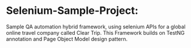 # Selenium-Sample-Project:
Sample QA automation hybrid framework, using selenium APIs for a global online travel company called Clear Trip. This Framework builds on TestNG annotation and Page Object Model design pattern.
